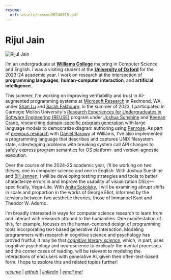 ```yaml
---
resume:
  url: assets/resume20240615.pdf
---
```


# Rijul Jain

![Rijul Jain](assets/rjain06192024.jpg) 

I’m an undergraduate at [**Williams College**](https://www.williams.edu/) majoring in Computer Science and English. I was a visiting student at the [**University of Oxford**](https://www.exeter.ox.ac.uk/) for the 2023-24 academic year. I work on research at the intersection of **programming languages**, **human-computer interaction**, and **artificial intelligence**. 

This summer, I'm working on improving verifiability and trust in AI-augmented programming systems at [Microsoft Research](https://www.microsoft.com/en-us/research/lab/microsoft-research-redmond/) in Redmond, WA, under [Shan Lu](https://people.cs.uchicago.edu/~shanlu/) and [Sarah Fakhoury](https://www.microsoft.com/en-us/research/people/sfakhoury/). In the summer of 2023, I participated in Carnegie Mellon University's [Research Experiences for Undergraduates in Software Engineering (REUSE)](https://www.cmu.edu/scs/s3d/reuse/) program under [Joshua Sunshine](https://www.cs.cmu.edu/~jssunshi/) and [Keenan Crane](https://www.cs.cmu.edu/~kmcrane/), researching [domain-specific program generation](assets/From_Prose_to_Programs_with_Penrose_REUSE_2023_Poster_Rijul_Jain.pdf) with large language models to democratize diagram authoring using [Penrose](https://penrose.cs.cmu.edu/). As part of [previous research](assets/bitfridge-poster.pdf) with [Daniel Barowy](http://www.cs.williams.edu/~dbarowy/) at Williams, I've also implemented a programming language that describes and captures UNIX filesystem state, sidestepping problems with breaking system call API changes to safely express program semantics for OS platform- and version-agnostic execution.

Over the course of the 2024-25 academic year, I'll be working on two theses, one in computer science and one in English. With Joshua Sunshine and [Bill Jannen](http://cs.williams.edu/~jannen/), I will be developing testing strategies and tools to better characterize errors in and improve the usability of visualization DSLs—specifically, Vega-Lite. With [Anita Sokolsky](https://english.williams.edu/profile/asokolsk/), I will be examining abrupt shifts in scale and proportion in the works of George Eliot, informed by the tensions between two aesthetic theories, those of Immanuel Kant and Theodor W. Adorno. 

I'm broadly interested in ways for computer science research to learn from and interact with research attuned to the humanities. One manifestation of this, for example, focuses on the human-centered design of programming tools incorporating text-based generative AI interaction. Modeling programmers with research in cognitive science and psychology has proved fruitful; it may be that [*cognitive literary science*](https://academic.oup.com/book/6868), which, in part, uses cognitive psychology and neuroscience to explicate the mental processes and the corner cases of reading, will be relevant to modeling the interactions of end users with generative AI, given their often-text-based form. I hope to explore this and related topics further!



[_resume_]({{page.resume.url}}) | [_github_](https://github.com/rjainrjain) | [_linkedin_](https://www.linkedin.com/in/rijul-jn/) | [_email me!_](mailto:rijul.jain@williams.edu)
